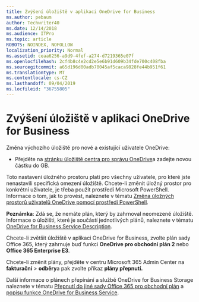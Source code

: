 ```yaml
---
title: Zvýšení úložiště v aplikaci OneDrive for Business
ms.author: pebaum
author: Techwriter40
ms.date: 12/14/2018
ms.audience: ITPro
ms.topic: article
ROBOTS: NOINDEX, NOFOLLOW
localization_priority: Normal
ms.assetid: ceaa6256-a9d9-4fef-a274-d7219365e07f
ms.openlocfilehash: 2cf4b8c4e2cd2e5e6b91d609b34fde700c408fba
ms.sourcegitcommit: a65d196d00adb70045af5caca9828fe44b951f61
ms.translationtype: MT
ms.contentlocale: cs-CZ
ms.lasthandoff: 09/04/2019
ms.locfileid: "36755805"
---
```

# <a name="how-to-increase-storage-in-onedrive-for-business"></a>Zvýšení úložiště v aplikaci OneDrive for Business

Změna výchozího úložiště pro nové a existující uživatele OneDrive:
  
- Přejděte na [stránku úložiště centra pro správu OneDrive](https://admin.onedrive.com/?v=StorageSettings)a zadejte novou částku do GB.
    
Toto nastavení úložného prostoru platí pro všechny uživatele, pro které jste nenastavili specifická omezení úložiště. Chcete-li změnit úložný prostor pro konkrétní uživatele, je třeba použít prostředí Microsoft PowerShell. Informace o tom, jak to provést, naleznete v tématu [Změna úložných prostorů uživatelů OneDrive pomocí prostředí PowerShell](https://go.microsoft.com/fwlink/?linkid=866402). 
  
 **Poznámka**: Zdá se, že nemáte plán, který by zahrnoval neomezené úložiště. Informace o úložišti, které je součástí jednotlivých plánů, naleznete v tématu [OneDrive for Business Service Description](https://go.microsoft.com/fwlink/p/?LinkID=826071).
  
Chcete-li zvětšit úložiště v aplikaci OneDrive for Business, zvolte plán sady Office 365, který zahrnuje buď funkci **OneDrive pro obchodní plán 2** nebo **Office 365 Enterprise E3**. 
  
Chcete-li změnit plány, přejděte v centru Microsoft 365 Admin Center na **fakturační** \> **odběry**a pak zvolte příkaz **plány přepnutí.**
  
Další informace o plánech přepínání a službě OneDrive for Business Storage naleznete v tématu [Přepnutí do jiné sady Office 365 pro obchodní plán](https://go.microsoft.com/fwlink/?LinkId=2031117) a [popisu funkce OneDrive for Business Service](https://go.microsoft.com/fwlink/?LinkId-2031122).
  

